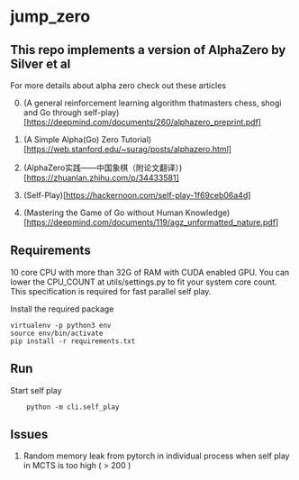 # jump_zero

## This repo implements a version of AlphaZero by Silver et al

For more details about alpha zero check out these articles 

0. (A general reinforcement learning algorithm thatmasters chess, shogi and Go through self-play)[https://deepmind.com/documents/260/alphazero_preprint.pdf]

1. (A Simple Alpha(Go) Zero Tutorial)[https://web.stanford.edu/~surag/posts/alphazero.html]

2. (AlphaZero实践——中国象棋（附论文翻译）)[https://zhuanlan.zhihu.com/p/34433581]

3. (Self-Play)[https://hackernoon.com/self-play-1f69ceb06a4d]

4. (Mastering the Game of Go without Human Knowledge)[https://deepmind.com/documents/119/agz_unformatted_nature.pdf]


## Requirements

10 core CPU with more than 32G of RAM with CUDA enabled GPU. You can lower the CPU_COUNT at utils/settings.py to fit your system core count. This specification is required for fast parallel self play.

Install the required package

```
virtualenv -p python3 env
source env/bin/activate
pip install -r requirements.txt
```

## Run

Start self play
```
    python -m cli.self_play
```

## Issues

1. Random memory leak from pytorch in individual process when self play in MCTS is too high ( > 200 )
